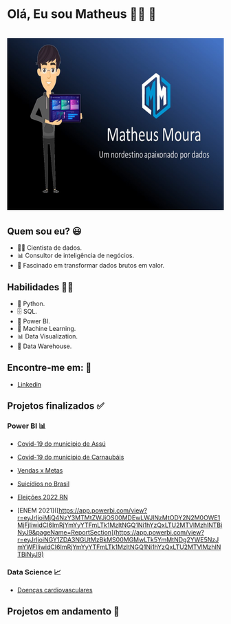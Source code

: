 # **Olá, Eu sou Matheus** 👩‍💻 👋 
###  
<h1 align="center">
    <img alt="NextLevelWeek" title="#NextLevelWeek" src="Sem título-2.jpg"  height=400" width="700" />
</h1>

## Quem sou eu? 😃

* 👩‍💻 Cientista de dados.
* 📊 Consultor de inteligência de negócios.
* 🥰 Fascinado em transformar dados brutos em valor.

## Habilidades 👩‍💻

* 🐍 Python.
* 🗄 SQL.
* 🧮 Power BI.
* 🔮 Machine Learning. 
* 📊 Data Visualization.
* 🏬 Data Warehouse.

## Encontre-me em: 📇

*  [Linkedin]( https://br.linkedin.com/in/matheus-moura-ba6b9612b)

## **Projetos finalizados** ✅ 
### **Power BI** 📊
* [Covid-19 do município de Assú](https://app.powerbi.com/view?r=eyJrIjoiMWM3ZGU3ZDMtNDg3ZC00ZjA3LThhZGYtZGE4YWM1NzllMjg1IiwidCI6ImRjYmYyYTFmLTk1MzItNGQ1Ni1hYzQxLTU2MTVlMzhlNTBiNyJ9&pageName=ReportSection)
* [Covid-19 do município de Carnaubáis](https://app.powerbi.com/view?r=eyJrIjoiZWI4MDE2MzItMWEzNC00MWMxLTgzN2ItOWE5NTJiOWY1NWIwIiwidCI6ImRjYmYyYTFmLTk1MzItNGQ1Ni1hYzQxLTU2MTVlMzhlNTBiNyJ9&pageName=ReportSection9ce4bd60d086b8e14b5c)              
                                                                                       
* [Vendas x Metas](https://app.powerbi.com/view?r=eyJrIjoiMTQ3MjYzMWUtODNiNC00NDIwLThmODctOTNjZDliZTkwZTgyIiwidCI6ImRjYmYyYTFmLTk1MzItNGQ1Ni1hYzQxLTU2MTVlMzhlNTBiNyJ9&pageName=ReportSection3d468d46572778348d00)              
* [Suicídios no Brasil](https://app.powerbi.com/view?r=eyJrIjoiNmFjMzRhNGEtZWY4NC00NzgwLWI1MmMtMzEwMDU5MzZmZWMyIiwidCI6ImRjYmYyYTFmLTk1MzItNGQ1Ni1hYzQxLTU2MTVlMzhlNTBiNyJ9)                                             
                                                                                                   
* [Eleições 2022 RN](https://app.powerbi.com/view?r=eyJrIjoiMjQ4NzY3MTMtZWJiOS00MDEwLWJlNzMtODY2N2M0OWE1MjFjIiwidCI6ImRjYmYyYTFmLTk1MzItNGQ1Ni1hYzQxLTU2MTVlMzhlNTBiNyJ9&pageName=ReportSection) 

* [ENEM 2021]([https://app.powerbi.com/view?r=eyJrIjoiMjQ4NzY3MTMtZWJiOS00MDEwLWJlNzMtODY2N2M0OWE1MjFjIiwidCI6ImRjYmYyYTFmLTk1MzItNGQ1Ni1hYzQxLTU2MTVlMzhlNTBiNyJ9&pageName=ReportSection](https://app.powerbi.com/view?r=eyJrIjoiNGY1ZDA3NGUtMzBkMS00MGMwLTk5YmMtNDg2YWE5NzJmYWFlIiwidCI6ImRjYmYyYTFmLTk1MzItNGQ1Ni1hYzQxLTU2MTVlMzhlNTBiNyJ9) 
                                                                                                   
### **Data Science** 📈   
* [Doenças cardiovasculares](https://github.com/matheusk500/DataScience/blob/d09c826fbc6b2df851cbecd64c2e7746f403596e/As%20doen%C3%A7as%20cardiovasculares.ipynb)                                                                                                  
                                                                                                   
## **Projetos em andamento** 🚧


